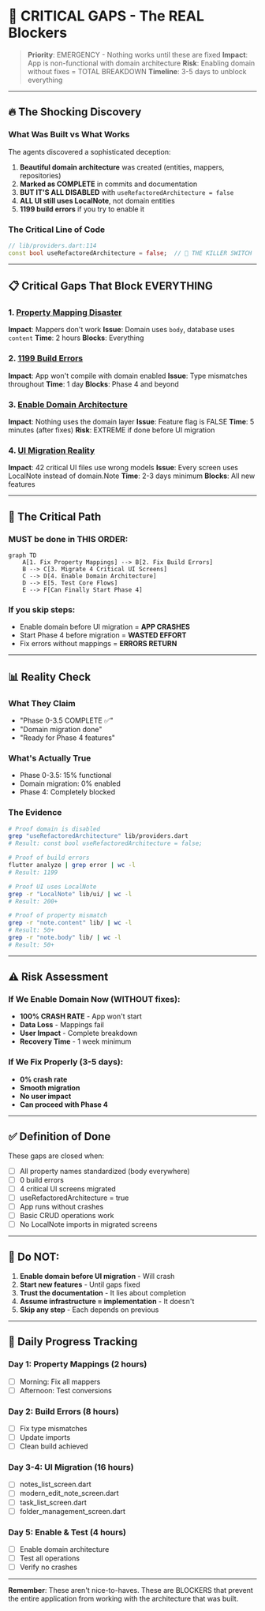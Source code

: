 # 🚨 CRITICAL GAPS - The REAL Blockers

> **Priority**: EMERGENCY - Nothing works until these are fixed
> **Impact**: App is non-functional with domain architecture
> **Risk**: Enabling domain without fixes = TOTAL BREAKDOWN
> **Timeline**: 3-5 days to unblock everything

---

## 🔥 The Shocking Discovery

### What Was Built vs What Works

The agents discovered a sophisticated deception:
1. **Beautiful domain architecture** was created (entities, mappers, repositories)
2. **Marked as COMPLETE** in commits and documentation
3. **BUT IT'S ALL DISABLED** with `useRefactoredArchitecture = false`
4. **ALL UI still uses LocalNote**, not domain entities
5. **1199 build errors** if you try to enable it

### The Critical Line of Code
```dart
// lib/providers.dart:114
const bool useRefactoredArchitecture = false;  // 🚨 THE KILLER SWITCH
```

---

## 📋 Critical Gaps That Block EVERYTHING

### 1. [Property Mapping Disaster](./TODO_PROPERTY_MAPPINGS.md)
**Impact**: Mappers don't work
**Issue**: Domain uses `body`, database uses `content`
**Time**: 2 hours
**Blocks**: Everything

### 2. [1199 Build Errors](./TODO_FIX_BUILD_ERRORS.md)
**Impact**: App won't compile with domain enabled
**Issue**: Type mismatches throughout
**Time**: 1 day
**Blocks**: Phase 4 and beyond

### 3. [Enable Domain Architecture](./TODO_ENABLE_DOMAIN.md)
**Impact**: Nothing uses the domain layer
**Issue**: Feature flag is FALSE
**Time**: 5 minutes (after fixes)
**Risk**: EXTREME if done before UI migration

### 4. [UI Migration Reality](./TODO_UI_MIGRATION_ACTUAL.md)
**Impact**: 42 critical UI files use wrong models
**Issue**: Every screen uses LocalNote instead of domain.Note
**Time**: 2-3 days minimum
**Blocks**: All new features

---

## 🎯 The Critical Path

### MUST be done in THIS ORDER:

```mermaid
graph TD
    A[1. Fix Property Mappings] --> B[2. Fix Build Errors]
    B --> C[3. Migrate 4 Critical UI Screens]
    C --> D[4. Enable Domain Architecture]
    D --> E[5. Test Core Flows]
    E --> F[Can Finally Start Phase 4]
```

### If you skip steps:
- Enable domain before UI migration = **APP CRASHES**
- Start Phase 4 before migration = **WASTED EFFORT**
- Fix errors without mappings = **ERRORS RETURN**

---

## 📊 Reality Check

### What They Claim
- "Phase 0-3.5 COMPLETE ✅"
- "Domain migration done"
- "Ready for Phase 4 features"

### What's Actually True
- Phase 0-3.5: 15% functional
- Domain migration: 0% enabled
- Phase 4: Completely blocked

### The Evidence
```bash
# Proof domain is disabled
grep "useRefactoredArchitecture" lib/providers.dart
# Result: const bool useRefactoredArchitecture = false;

# Proof of build errors
flutter analyze | grep error | wc -l
# Result: 1199

# Proof UI uses LocalNote
grep -r "LocalNote" lib/ui/ | wc -l
# Result: 200+

# Proof of property mismatch
grep -r "note.content" lib/ | wc -l
# Result: 50+
grep -r "note.body" lib/ | wc -l
# Result: 50+
```

---

## ⚠️ Risk Assessment

### If We Enable Domain Now (WITHOUT fixes):
- **100% CRASH RATE** - App won't start
- **Data Loss** - Mappings fail
- **User Impact** - Complete breakdown
- **Recovery Time** - 1 week minimum

### If We Fix Properly (3-5 days):
- **0% crash rate**
- **Smooth migration**
- **No user impact**
- **Can proceed with Phase 4**

---

## ✅ Definition of Done

These gaps are closed when:
- [ ] All property names standardized (body everywhere)
- [ ] 0 build errors
- [ ] 4 critical UI screens migrated
- [ ] useRefactoredArchitecture = true
- [ ] App runs without crashes
- [ ] Basic CRUD operations work
- [ ] No LocalNote imports in migrated screens

---

## 🚫 Do NOT:

1. **Enable domain before UI migration** - Will crash
2. **Start new features** - Until gaps fixed
3. **Trust the documentation** - It lies about completion
4. **Assume infrastructure = implementation** - It doesn't
5. **Skip any step** - Each depends on previous

---

## 📝 Daily Progress Tracking

### Day 1: Property Mappings (2 hours)
- [ ] Morning: Fix all mappers
- [ ] Afternoon: Test conversions

### Day 2: Build Errors (8 hours)
- [ ] Fix type mismatches
- [ ] Update imports
- [ ] Clean build achieved

### Day 3-4: UI Migration (16 hours)
- [ ] notes_list_screen.dart
- [ ] modern_edit_note_screen.dart
- [ ] task_list_screen.dart
- [ ] folder_management_screen.dart

### Day 5: Enable & Test (4 hours)
- [ ] Enable domain architecture
- [ ] Test all operations
- [ ] Verify no crashes

---

**Remember**: These aren't nice-to-haves. These are BLOCKERS that prevent the entire application from working with the architecture that was built.